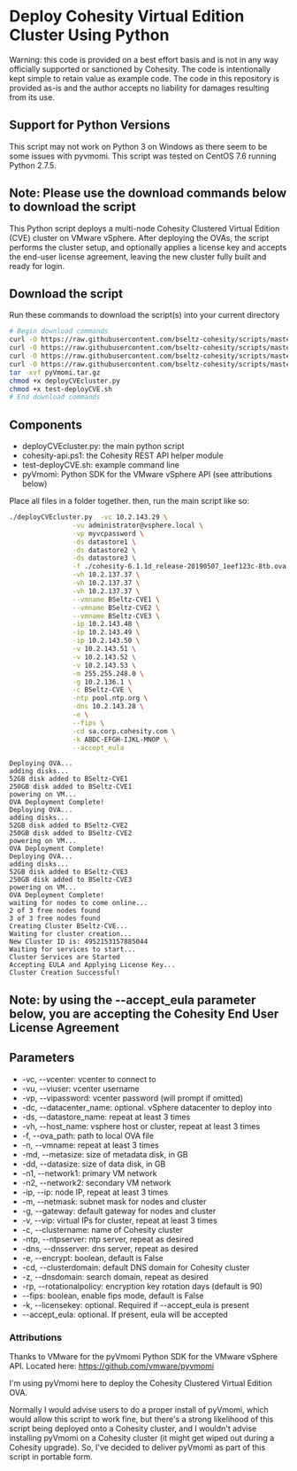 # Deploy Cohesity Virtual Edition Cluster Using Python

Warning: this code is provided on a best effort basis and is not in any way officially supported or sanctioned by Cohesity. The code is intentionally kept simple to retain value as example code. The code in this repository is provided as-is and the author accepts no liability for damages resulting from its use.

## Support for Python Versions

This script may not work on Python 3 on Windows as there seem to be some issues with pyvmomi. This script was tested on CentOS 7.6 running Python 2.7.5.

## Note: Please use the download commands below to download the script

This Python script deploys a multi-node Cohesity Clustered Virtual Edition (CVE) cluster on VMware vSphere. After deploying the OVAs, the script performs the cluster setup, and optionally applies a license key and accepts the end-user license agreement, leaving the new cluster fully built and ready for login.

## Download the script

Run these commands to download the script(s) into your current directory

```bash
# Begin download commands
curl -O https://raw.githubusercontent.com/bseltz-cohesity/scripts/master/python/deployCVE/deployCVEcluster.py
curl -O https://raw.githubusercontent.com/bseltz-cohesity/scripts/master/python/pyhesity.py
curl -O https://raw.githubusercontent.com/bseltz-cohesity/scripts/master/python/deployCVE/test-deployCVE.sh
curl -O https://raw.githubusercontent.com/bseltz-cohesity/scripts/master/python/excludeVMs/pyVmomi.tar.gz
tar -xvf pyVmomi.tar.gz
chmod +x deployCVEcluster.py
chmod +x test-deployCVE.sh
# End download commands
```

## Components

* deployCVEcluster.py: the main python script
* cohesity-api.ps1: the Cohesity REST API helper module
* test-deployCVE.sh: example command line
* pyVmomi: Python SDK for the VMware vSphere API (see attributions below)

Place all files in a folder together. then, run the main script like so:

```bash
./deployCVEcluster.py  -vc 10.2.143.29 \
                -vu administrator@vsphere.local \
                -vp myvcpassword \
                -ds datastore1 \
                -ds datastore2 \
                -ds datastore3 \
                -f ./cohesity-6.1.1d_release-20190507_1eef123c-8tb.ova \
                -vh 10.2.137.37 \
                -vh 10.2.137.37 \
                -vh 10.2.137.37 \
                --vmname BSeltz-CVE1 \
                --vmname BSeltz-CVE2 \
                --vmname BSeltz-CVE3 \
                -ip 10.2.143.48 \
                -ip 10.2.143.49 \
                -ip 10.2.143.50 \
                -v 10.2.143.51 \
                -v 10.2.143.52 \
                -v 10.2.143.53 \
                -m 255.255.248.0 \
                -g 10.2.136.1 \
                -c BSeltz-CVE \
                -ntp pool.ntp.org \
                -dns 10.2.143.28 \
                -e \
                --fips \
                -cd sa.corp.cohesity.com \
                -k ABDC-EFGH-IJKL-MNOP \
                --accept_eula
```

```text
Deploying OVA...
adding disks...
52GB disk added to BSeltz-CVE1
250GB disk added to BSeltz-CVE1
powering on VM...
OVA Deployment Complete!
Deploying OVA...
adding disks...
52GB disk added to BSeltz-CVE2
250GB disk added to BSeltz-CVE2
powering on VM...
OVA Deployment Complete!
Deploying OVA...
adding disks...
52GB disk added to BSeltz-CVE3
250GB disk added to BSeltz-CVE3
powering on VM...
OVA Deployment Complete!
waiting for nodes to come online...
2 of 3 free nodes found
3 of 3 free nodes found
Creating Cluster BSeltz-CVE...
Waiting for cluster creation...
New Cluster ID is: 4952153157885044
Waiting for services to start...
Cluster Services are Started
Accepting EULA and Applying License Key...
Cluster Creation Successful!
```

## Note: by using the --accept_eula parameter below, you are accepting the Cohesity End User License Agreement

## Parameters

* -vc, --vcenter: vcenter to connect to
* -vu, --viuser: vcenter username
* -vp, --vipassword: vcenter password (will prompt if omitted)
* -dc, --datacenter_name: optional. vSphere datacenter to deploy into
* -ds, --datastore_name: repeat at least 3 times
* -vh, --host_name: vsphere host or cluster, repeat at least 3 times
* -f, --ova_path: path to local OVA file
* -n, --vmname: repeat at least 3 times
* -md, --metasize: size of metadata disk, in GB
* -dd, --datasize: size of data disk, in GB
* -n1, --network1: primary VM network
* -n2, --network2: secondary VM network
* -ip, --ip: node IP, repeat at least 3 times
* -m, --netmask: subnet mask for nodes and cluster
* -g, --gateway: default gateway for nodes and cluster
* -v, --vip: virtual IPs for cluster, repeat at least 3 times
* -c, --clustername: name of Cohesity cluster
* -ntp, --ntpserver: ntp server, repeat as desired
* -dns, --dnsserver: dns server, repeat as desired
* -e, --encrypt: boolean, default is False
* -cd, --clusterdomain: default DNS domain for Cohesity cluster
* -z, --dnsdomain: search domain, repeat as desired
* -rp, --rotationalpolicy: encryption key rotation days (default is 90)
* --fips: boolean, enable fips mode, default is False
* -k, --licensekey: optional. Required if --accept_eula is present
* --accept_eula: optional. If present, eula will be accepted

### Attributions

Thanks to VMware for the pyVmomi Python SDK for the VMware vSphere API. Located here: <https://github.com/vmware/pyvmomi>

I'm using pyVmomi here to deploy the Cohesity Clustered Virtual Edition OVA.

Normally I would advise users to do a proper install of pyVmomi, which would allow this script to work fine, but there's a strong likelihood of this script being deployed onto a Cohesity cluster, and I wouldn't advise installing pyVmomi on a Cohesity cluster (it might get wiped out during a Cohesity upgrade). So, I've decided to deliver pyVmomi as part of this script in portable form.
